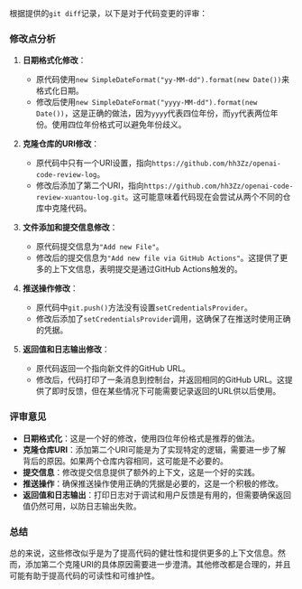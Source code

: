 根据提供的`git diff`记录，以下是对于代码变更的评审：

### 修改点分析

1. **日期格式化修改**：
   - 原代码使用`new SimpleDateFormat("yy-MM-dd").format(new Date())`来格式化日期。
   - 修改后使用`new SimpleDateFormat("yyyy-MM-dd").format(new Date())`，这是正确的做法，因为`yyyy`代表四位年份，而`yy`代表两位年份。使用四位年份格式可以避免年份歧义。

2. **克隆仓库的URI修改**：
   - 原代码中只有一个URI设置，指向`https://github.com/hh3Zz/openai-code-review-log`。
   - 修改后添加了第二个URI，指向`https://github.com/hh3Zz/openai-code-review-xuantou-log.git`。这可能意味着代码现在会尝试从两个不同的仓库中克隆代码。

3. **文件添加和提交信息修改**：
   - 原代码提交信息为`"Add new File"`。
   - 修改后的提交信息为`"Add new file via GitHub Actions"`。这提供了更多的上下文信息，表明提交是通过GitHub Actions触发的。

4. **推送操作修改**：
   - 原代码中`git.push()`方法没有设置`setCredentialsProvider`。
   - 修改后添加了`setCredentialsProvider`调用，这确保了在推送时使用正确的凭据。

5. **返回值和日志输出修改**：
   - 原代码返回一个指向新文件的GitHub URL。
   - 修改后，代码打印了一条消息到控制台，并返回相同的GitHub URL。这提供了即时反馈，但在某些情况下可能需要记录返回的URL供以后使用。

### 评审意见

- **日期格式化**：这是一个好的修改，使用四位年份格式是推荐的做法。
- **克隆仓库URI**：添加第二个URI可能是为了实现特定的逻辑，需要进一步了解背后的原因。如果两个仓库内容相同，这可能是不必要的。
- **提交信息**：修改提交信息提供了额外的上下文，这是一个好的实践。
- **推送操作**：确保推送操作使用正确的凭据是必要的，这是一个积极的修改。
- **返回值和日志输出**：打印日志对于调试和用户反馈是有用的，但需要确保返回值仍然可用，以防日志输出失败。

### 总结

总的来说，这些修改似乎是为了提高代码的健壮性和提供更多的上下文信息。然而，添加第二个克隆URI的具体原因需要进一步澄清。其他修改都是合理的，并且可能有助于提高代码的可读性和可维护性。